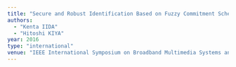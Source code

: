 ```yaml
---
title: "Secure and Robust Identification Based on Fuzzy Commitment Scheme for JPEG Images"
authors:
  - "Kenta IIDA"
  - "Hitoshi KIYA"
year: 2016
type: "international"
venue: "IEEE International Symposium on Broadband Multimedia Systems and Broadcasting, Nara, Japan, 2016-06-02."
---
```

